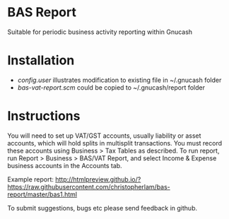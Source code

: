 # BAS Report

Suitable for periodic business activity reporting within Gnucash

# Installation
* _config.user_ illustrates modification to existing file in ~/.gnucash folder
* _bas-vat-report.scm_ could be copied to ~/.gnucash/report folder

# Instructions
You will need to set up VAT/GST accounts, usually liability or asset accounts, which will hold splits in multisplit transactions.
You must record these accounts using Business > Tax Tables as described.
To run report, run Report > Business > BAS/VAT Report, and select Income & Expense business accounts in the Accounts tab.

Example report: http://htmlpreview.github.io/?https://raw.githubusercontent.com/christopherlam/bas-report/master/bas1.html

To submit suggestions, bugs etc please send feedback in github.
